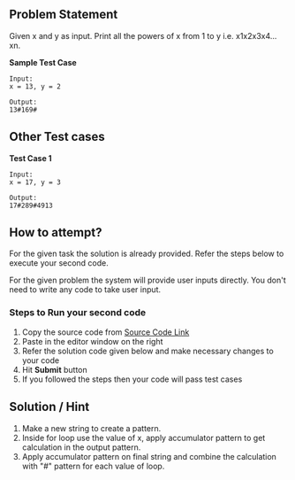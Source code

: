 ## Problem Statement
Given x and y as input. Print all the powers of x from 1 to y i.e. x1x2x3x4... xn.

**Sample Test Case**
```
Input:
x = 13, y = 2

Output:
13#169#
```
## Other Test cases

**Test Case 1**
```
Input:
x = 17, y = 3

Output:
17#289#4913
```


## How to attempt?
For the given task the solution is already provided. Refer the steps below to execute your second code.

For the given problem the system will provide user inputs directly. You don't need to write any code to take user input.

### Steps to Run your second code
1. Copy the source code from [Source Code Link](https://raw.githubusercontent.com/Aartiarora22/Lab_assignments/main/P4/T6/main.java)
2. Paste in the editor window on the right
3. Refer the solution code given below and make necessary changes to your code
4. Hit **Submit** button
5. If you followed the steps then your code will pass test cases

## Solution / Hint
1. Make a new string to create a pattern.
2. Inside for loop use the value of x, apply accumulator pattern to get calculation in the output pattern.
3. Apply accumulator pattern on final string and combine the calculation with "#" pattern for each value of loop.

